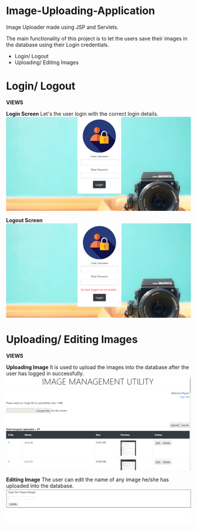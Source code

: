 # Image-Uploading-Application
Image Uploader made using JSP and Servlets.

The main functionality of this project is to let the users save their images in the database using their Login credentials.

*  Login/ Logout
*  Uploading/ Editing Images


# Login/ Logout

**VIEWS**

**Login Screen**
Let's the user login with the correct login details.
![login-screen](https://raw.githubusercontent.com/piyushrulesyou/Image-Uploader/master/Screenshots/img_upload%20(3).png)

**Logout Screen**
![login-screen](https://raw.githubusercontent.com/piyushrulesyou/Image-Uploader/master/Screenshots/img_upload%20(1).png)


# Uploading/ Editing Images

**VIEWS**

**Uploading Image**
It is used to upload the images into the database after the user has logged in successfully.
![login-screen](https://raw.githubusercontent.com/piyushrulesyou/Image-Uploader/master/Screenshots/img_upload%20(4).png)

**Editing Image**
The user can edit the name of any image he/she has uploaded into the database.
![login-screen](https://raw.githubusercontent.com/piyushrulesyou/Image-Uploader/master/Screenshots/img_upload%20(2).png)
